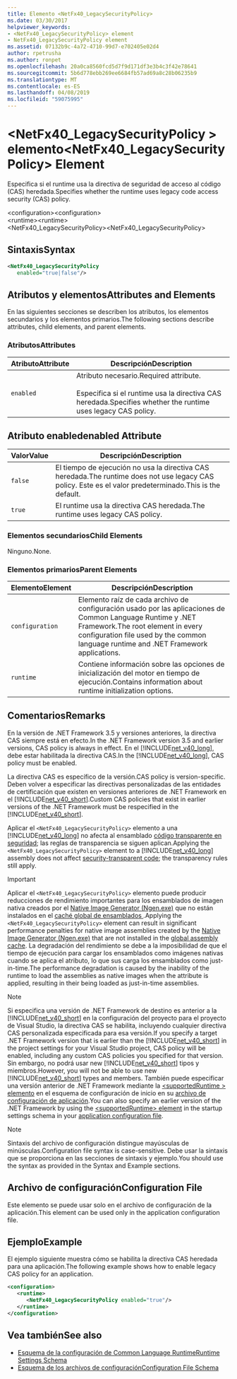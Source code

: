 ```yaml
---
title: Elemento <NetFx40_LegacySecurityPolicy>
ms.date: 03/30/2017
helpviewer_keywords:
- <NetFx40_LegacySecurityPolicy> element
- NetFx40_LegacySecurityPolicy element
ms.assetid: 07132b9c-4a72-4710-99d7-e702405e02d4
author: rpetrusha
ms.author: ronpet
ms.openlocfilehash: 20a0ca8560fcd5d7f9d171df3e3b4c3f42e78641
ms.sourcegitcommit: 5b6d778ebb269ee6684fb57ad69a8c28b06235b9
ms.translationtype: MT
ms.contentlocale: es-ES
ms.lasthandoff: 04/08/2019
ms.locfileid: "59075995"
---
```

# <a name="netfx40legacysecuritypolicy-element"></a><span data-ttu-id="3d410-102">\<NetFx40_LegacySecurityPolicy > elemento</span><span class="sxs-lookup"><span data-stu-id="3d410-102">\<NetFx40_LegacySecurityPolicy> Element</span></span>
<span data-ttu-id="3d410-103">Especifica si el runtime usa la directiva de seguridad de acceso al código (CAS) heredada.</span><span class="sxs-lookup"><span data-stu-id="3d410-103">Specifies whether the runtime uses legacy code access security (CAS) policy.</span></span>  
  
 <span data-ttu-id="3d410-104">\<configuration></span><span class="sxs-lookup"><span data-stu-id="3d410-104">\<configuration></span></span>  
<span data-ttu-id="3d410-105">\<runtime></span><span class="sxs-lookup"><span data-stu-id="3d410-105">\<runtime></span></span>  
<span data-ttu-id="3d410-106"><NetFx40_LegacySecurityPolicy></span><span class="sxs-lookup"><span data-stu-id="3d410-106"><NetFx40_LegacySecurityPolicy></span></span>  
  
## <a name="syntax"></a><span data-ttu-id="3d410-107">Sintaxis</span><span class="sxs-lookup"><span data-stu-id="3d410-107">Syntax</span></span>  
  
```xml  
<NetFx40_LegacySecurityPolicy  
   enabled="true|false"/>  
```  
  
## <a name="attributes-and-elements"></a><span data-ttu-id="3d410-108">Atributos y elementos</span><span class="sxs-lookup"><span data-stu-id="3d410-108">Attributes and Elements</span></span>  
 <span data-ttu-id="3d410-109">En las siguientes secciones se describen los atributos, los elementos secundarios y los elementos primarios.</span><span class="sxs-lookup"><span data-stu-id="3d410-109">The following sections describe attributes, child elements, and parent elements.</span></span>  
  
### <a name="attributes"></a><span data-ttu-id="3d410-110">Atributos</span><span class="sxs-lookup"><span data-stu-id="3d410-110">Attributes</span></span>  
  
|<span data-ttu-id="3d410-111">Atributo</span><span class="sxs-lookup"><span data-stu-id="3d410-111">Attribute</span></span>|<span data-ttu-id="3d410-112">Descripción</span><span class="sxs-lookup"><span data-stu-id="3d410-112">Description</span></span>|  
|---------------|-----------------|  
|`enabled`|<span data-ttu-id="3d410-113">Atributo necesario.</span><span class="sxs-lookup"><span data-stu-id="3d410-113">Required attribute.</span></span><br /><br /> <span data-ttu-id="3d410-114">Especifica si el runtime usa la directiva CAS heredada.</span><span class="sxs-lookup"><span data-stu-id="3d410-114">Specifies whether the runtime uses legacy CAS policy.</span></span>|  
  
## <a name="enabled-attribute"></a><span data-ttu-id="3d410-115">Atributo enabled</span><span class="sxs-lookup"><span data-stu-id="3d410-115">enabled Attribute</span></span>  
  
|<span data-ttu-id="3d410-116">Valor</span><span class="sxs-lookup"><span data-stu-id="3d410-116">Value</span></span>|<span data-ttu-id="3d410-117">Descripción</span><span class="sxs-lookup"><span data-stu-id="3d410-117">Description</span></span>|  
|-----------|-----------------|  
|`false`|<span data-ttu-id="3d410-118">El tiempo de ejecución no usa la directiva CAS heredada.</span><span class="sxs-lookup"><span data-stu-id="3d410-118">The runtime does not use legacy CAS policy.</span></span> <span data-ttu-id="3d410-119">Este es el valor predeterminado.</span><span class="sxs-lookup"><span data-stu-id="3d410-119">This is the default.</span></span>|  
|`true`|<span data-ttu-id="3d410-120">El runtime usa la directiva CAS heredada.</span><span class="sxs-lookup"><span data-stu-id="3d410-120">The runtime uses legacy CAS policy.</span></span>|  
  
### <a name="child-elements"></a><span data-ttu-id="3d410-121">Elementos secundarios</span><span class="sxs-lookup"><span data-stu-id="3d410-121">Child Elements</span></span>  
 <span data-ttu-id="3d410-122">Ninguno.</span><span class="sxs-lookup"><span data-stu-id="3d410-122">None.</span></span>  
  
### <a name="parent-elements"></a><span data-ttu-id="3d410-123">Elementos primarios</span><span class="sxs-lookup"><span data-stu-id="3d410-123">Parent Elements</span></span>  
  
|<span data-ttu-id="3d410-124">Elemento</span><span class="sxs-lookup"><span data-stu-id="3d410-124">Element</span></span>|<span data-ttu-id="3d410-125">Descripción</span><span class="sxs-lookup"><span data-stu-id="3d410-125">Description</span></span>|  
|-------------|-----------------|  
|`configuration`|<span data-ttu-id="3d410-126">Elemento raíz de cada archivo de configuración usado por las aplicaciones de Common Language Runtime y .NET Framework.</span><span class="sxs-lookup"><span data-stu-id="3d410-126">The root element in every configuration file used by the common language runtime and .NET Framework applications.</span></span>|  
|`runtime`|<span data-ttu-id="3d410-127">Contiene información sobre las opciones de inicialización del motor en tiempo de ejecución.</span><span class="sxs-lookup"><span data-stu-id="3d410-127">Contains information about runtime initialization options.</span></span>|  
  
## <a name="remarks"></a><span data-ttu-id="3d410-128">Comentarios</span><span class="sxs-lookup"><span data-stu-id="3d410-128">Remarks</span></span>  
 <span data-ttu-id="3d410-129">En la versión de .NET Framework 3.5 y versiones anteriores, la directiva CAS siempre está en efecto.</span><span class="sxs-lookup"><span data-stu-id="3d410-129">In the .NET Framework version 3.5 and earlier versions, CAS policy is always in effect.</span></span> <span data-ttu-id="3d410-130">En el [!INCLUDE[net_v40_long](../../../../../includes/net-v40-long-md.md)], debe estar habilitada la directiva CAS.</span><span class="sxs-lookup"><span data-stu-id="3d410-130">In the [!INCLUDE[net_v40_long](../../../../../includes/net-v40-long-md.md)], CAS policy must be enabled.</span></span>  
  
 <span data-ttu-id="3d410-131">La directiva CAS es específico de la versión.</span><span class="sxs-lookup"><span data-stu-id="3d410-131">CAS policy is version-specific.</span></span> <span data-ttu-id="3d410-132">Deben volver a especificar las directivas personalizadas de las entidades de certificación que existen en versiones anteriores de .NET Framework en el [!INCLUDE[net_v40_short](../../../../../includes/net-v40-short-md.md)].</span><span class="sxs-lookup"><span data-stu-id="3d410-132">Custom CAS policies that exist in earlier versions of the .NET Framework must be respecified in the [!INCLUDE[net_v40_short](../../../../../includes/net-v40-short-md.md)].</span></span>  
  
 <span data-ttu-id="3d410-133">Aplicar el `<NetFx40_LegacySecurityPolicy>` elemento a una [!INCLUDE[net_v40_long](../../../../../includes/net-v40-long-md.md)] no afecta al ensamblado [código transparente en seguridad](../../../../../docs/framework/misc/security-transparent-code.md); las reglas de transparencia se siguen aplican.</span><span class="sxs-lookup"><span data-stu-id="3d410-133">Applying the `<NetFx40_LegacySecurityPolicy>` element to a [!INCLUDE[net_v40_long](../../../../../includes/net-v40-long-md.md)] assembly does not affect [security-transparent code](../../../../../docs/framework/misc/security-transparent-code.md); the transparency rules still apply.</span></span>  
  
> [!IMPORTANT]
>  <span data-ttu-id="3d410-134">Aplicar el `<NetFx40_LegacySecurityPolicy>` elemento puede producir reducciones de rendimiento importantes para los ensamblados de imagen nativa creados por el [Native Image Generator (Ngen.exe)](../../../../../docs/framework/tools/ngen-exe-native-image-generator.md) que no están instalados en el [caché global de ensamblados ](../../../../../docs/framework/app-domains/gac.md).</span><span class="sxs-lookup"><span data-stu-id="3d410-134">Applying the `<NetFx40_LegacySecurityPolicy>` element can result in significant performance penalties for native image assemblies created by the [Native Image Generator (Ngen.exe)](../../../../../docs/framework/tools/ngen-exe-native-image-generator.md) that are not installed in the [global assembly cache](../../../../../docs/framework/app-domains/gac.md).</span></span> <span data-ttu-id="3d410-135">La degradación del rendimiento se debe a la imposibilidad de que el tiempo de ejecución para cargar los ensamblados como imágenes nativas cuando se aplica el atributo, lo que sus carga los ensamblados como just-in-time.</span><span class="sxs-lookup"><span data-stu-id="3d410-135">The performance degradation is caused by the inability of the runtime to load the assemblies as native images when the attribute is applied, resulting in their being loaded as just-in-time assemblies.</span></span>  
  
> [!NOTE]
>  <span data-ttu-id="3d410-136">Si especifica una versión de .NET Framework de destino es anterior a la [!INCLUDE[net_v40_short](../../../../../includes/net-v40-short-md.md)] en la configuración del proyecto para el proyecto de Visual Studio, la directiva CAS se habilita, incluyendo cualquier directiva CAS personalizada especificada para esa versión.</span><span class="sxs-lookup"><span data-stu-id="3d410-136">If you specify a target .NET Framework version that is earlier than the [!INCLUDE[net_v40_short](../../../../../includes/net-v40-short-md.md)] in the project settings for your Visual Studio project, CAS policy will be enabled, including any custom CAS policies you specified for that version.</span></span> <span data-ttu-id="3d410-137">Sin embargo, no podrá usar new [!INCLUDE[net_v40_short](../../../../../includes/net-v40-short-md.md)] tipos y miembros.</span><span class="sxs-lookup"><span data-stu-id="3d410-137">However, you will not be able to use new [!INCLUDE[net_v40_short](../../../../../includes/net-v40-short-md.md)] types and members.</span></span> <span data-ttu-id="3d410-138">También puede especificar una versión anterior de .NET Framework mediante la [ \<supportedRuntime > elemento](../../../../../docs/framework/configure-apps/file-schema/startup/supportedruntime-element.md) en el esquema de configuración de inicio en su [archivo de configuración de aplicación](../../../../../docs/framework/configure-apps/index.md).</span><span class="sxs-lookup"><span data-stu-id="3d410-138">You can also specify an earlier version of the .NET Framework by using the [\<supportedRuntime> element](../../../../../docs/framework/configure-apps/file-schema/startup/supportedruntime-element.md) in the startup settings schema in your [application configuration file](../../../../../docs/framework/configure-apps/index.md).</span></span>  
  
> [!NOTE]
>  <span data-ttu-id="3d410-139">Sintaxis del archivo de configuración distingue mayúsculas de minúsculas.</span><span class="sxs-lookup"><span data-stu-id="3d410-139">Configuration file syntax is case-sensitive.</span></span> <span data-ttu-id="3d410-140">Debe usar la sintaxis que se proporciona en las secciones de sintaxis y ejemplo.</span><span class="sxs-lookup"><span data-stu-id="3d410-140">You should use the syntax as provided in the Syntax and Example sections.</span></span>  
  
## <a name="configuration-file"></a><span data-ttu-id="3d410-141">Archivo de configuración</span><span class="sxs-lookup"><span data-stu-id="3d410-141">Configuration File</span></span>  
 <span data-ttu-id="3d410-142">Este elemento se puede usar solo en el archivo de configuración de la aplicación.</span><span class="sxs-lookup"><span data-stu-id="3d410-142">This element can be used only in the application configuration file.</span></span>  
  
## <a name="example"></a><span data-ttu-id="3d410-143">Ejemplo</span><span class="sxs-lookup"><span data-stu-id="3d410-143">Example</span></span>  
 <span data-ttu-id="3d410-144">El ejemplo siguiente muestra cómo se habilita la directiva CAS heredada para una aplicación.</span><span class="sxs-lookup"><span data-stu-id="3d410-144">The following example shows how to enable legacy CAS policy for an application.</span></span>  
  
```xml  
<configuration>  
   <runtime>  
      <NetFx40_LegacySecurityPolicy enabled="true"/>  
   </runtime>  
</configuration>  
```  
  
## <a name="see-also"></a><span data-ttu-id="3d410-145">Vea también</span><span class="sxs-lookup"><span data-stu-id="3d410-145">See also</span></span>

- [<span data-ttu-id="3d410-146">Esquema de la configuración de Common Language Runtime</span><span class="sxs-lookup"><span data-stu-id="3d410-146">Runtime Settings Schema</span></span>](../../../../../docs/framework/configure-apps/file-schema/runtime/index.md)
- [<span data-ttu-id="3d410-147">Esquema de los archivos de configuración</span><span class="sxs-lookup"><span data-stu-id="3d410-147">Configuration File Schema</span></span>](../../../../../docs/framework/configure-apps/file-schema/index.md)
